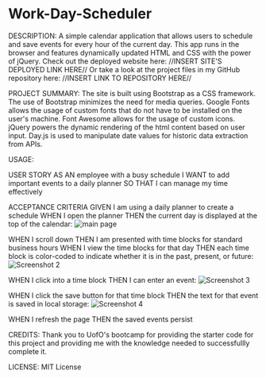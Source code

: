 # Work-Day-Scheduler
DESCRIPTION:
A simple calendar application that allows users to schedule and save events for every hour of the current day. This app runs in the browser and features dynamically updated HTML and CSS with the power of jQuery.
Check out the deployed website here: //INSERT SITE'S DEPLOYED LINK HERE//
Or take a look at the project files in my GitHub repository here: //INSERT LINK TO REPOSITORY HERE//


PROJECT SUMMARY:
The site is built using Bootstrap as a CSS framework. The use of Bootstrap minimizes the need for media queries.
Google Fonts allows the usage of custom fonts that do not have to be installed on the user's machine.
Font Awesome allows for the usage of custom icons.
jQuery powers the dynamic rendering of the html content based on user input.
Day.js is used to manipulate date values for historic data extraction from APIs.

USAGE:

USER STORY
AS AN employee with a busy schedule
I WANT to add important events to a daily planner
SO THAT I can manage my time effectively

ACCEPTANCE CRITERIA
GIVEN I am using a daily planner to create a schedule
WHEN I open the planner
THEN the current day is displayed at the top of the calendar:
![main page](https://user-images.githubusercontent.com/115381607/202925415-371eca7d-2c45-497c-b0ca-9cc6dc9e5c59.png)

WHEN I scroll down
THEN I am presented with time blocks for standard business hours
WHEN I view the time blocks for that day
THEN each time block is color-coded to indicate whether it is in the past, present, or future:
![Screenshot 2](https://user-images.githubusercontent.com/115381607/202925461-2e7a459e-512a-4b92-8a0d-20bd8f2eec14.png)

WHEN I click into a time block
THEN I can enter an event:
![Screenshot 3](https://user-images.githubusercontent.com/115381607/202925563-de378656-6152-4da6-96e7-78f94dc0a9ac.png)


WHEN I click the save button for that time block
THEN the text for that event is saved in local storage:
![Screenshot 4](https://user-images.githubusercontent.com/115381607/202925630-385ca0ae-0a52-4597-9baa-303b12c31725.png)

WHEN I refresh the page
THEN the saved events persist

CREDITS:
Thank you to UofO's bootcamp for providing the starter code for this project and providing me with the knowledge needed to successfullly complete it.

LICENSE:
MIT License


